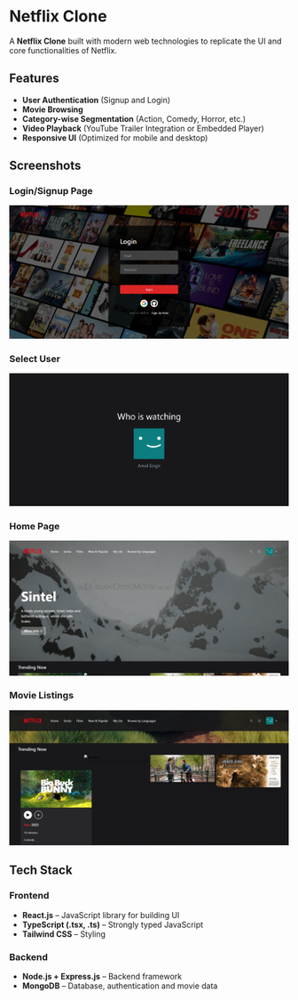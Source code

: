 # Netflix Clone

A **Netflix Clone** built with modern web technologies to replicate the UI and core functionalities of Netflix.

## Features

- **User Authentication** (Signup and Login)
- **Movie Browsing**
- **Category-wise Segmentation** (Action, Comedy, Horror, etc.)
- **Video Playback** (YouTube Trailer Integration or Embedded Player)
- **Responsive UI** (Optimized for mobile and desktop)

## Screenshots

### Login/Signup Page
![1](/screenshots/Login_Page.png)

### Select User
![2](/screenshots/Logged_In.png)

### Home Page
![3](/screenshots/Homepage.png)

### Movie Listings
![4](/screenshots/Homepage2.png)

## Tech Stack 

### Frontend   
- **React.js** – JavaScript library for building UI  
- **TypeScript (.tsx, .ts)** – Strongly typed JavaScript  
- **Tailwind CSS** – Styling  

### Backend   
- **Node.js + Express.js** – Backend framework 
- **MongoDB** – Database, authentication and movie data
